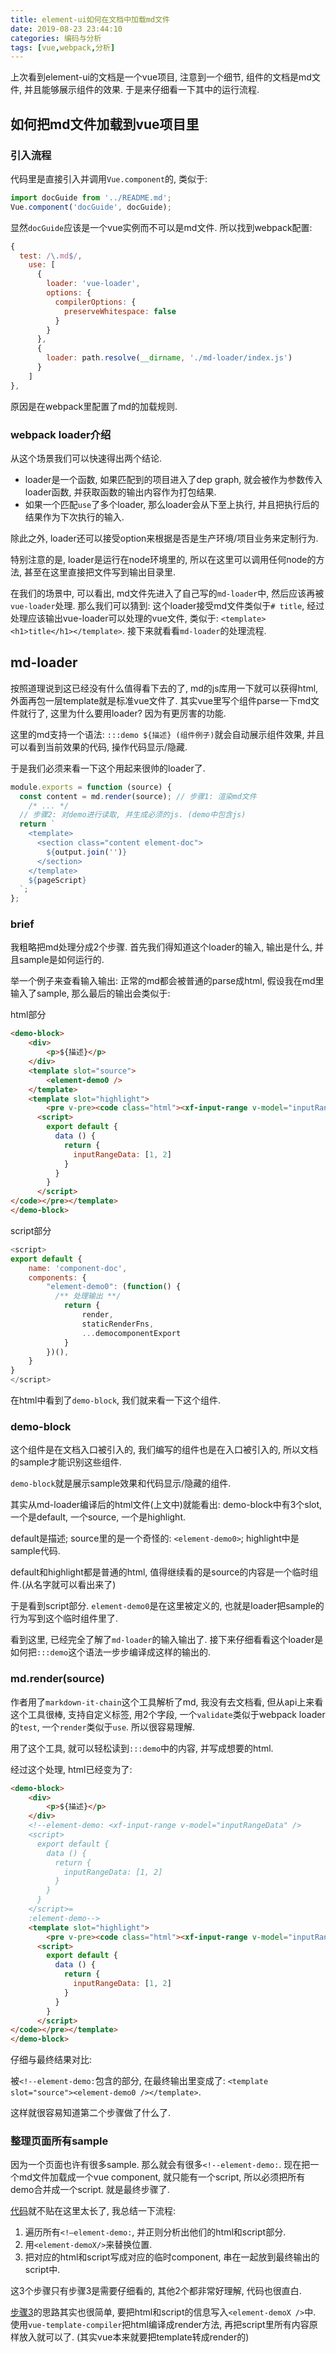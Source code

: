 ```yaml
---
title: element-ui如何在文档中加载md文件
date: 2019-08-23 23:44:10
categories: 编码与分析
tags: [vue,webpack,分析]
---
```

上次看到element-ui的文档是一个vue项目, 注意到一个细节, 组件的文档是md文件, 并且能够展示组件的效果. 于是来仔细看一下其中的运行流程.

<!--more-->

## 如何把md文件加载到vue项目里

### 引入流程

代码里是直接引入并调用`Vue.component`的, 类似于:

```js
import docGuide from '../README.md';
Vue.component('docGuide', docGuide);
```

显然`docGuide`应该是一个vue实例而不可以是md文件. 所以找到webpack配置:

```js
{
  test: /\.md$/,
    use: [
      {
        loader: 'vue-loader',
        options: {
          compilerOptions: {
            preserveWhitespace: false
          }
        }
      },
      {
        loader: path.resolve(__dirname, './md-loader/index.js')
      }
    ]
},
```

原因是在webpack里配置了md的加载规则.

### webpack loader介绍

从这个场景我们可以快速得出两个结论.

+ loader是一个函数, 如果匹配到的项目进入了dep graph, 就会被作为参数传入loader函数, 并获取函数的输出内容作为打包结果.
+ 如果一个匹配`use`了多个loader, 那么loader会从下至上执行, 并且把执行后的结果作为下次执行的输入.

除此之外, loader还可以接受option来根据是否是生产环境/项目业务来定制行为.

特别注意的是, loader是运行在node环境里的, 所以在这里可以调用任何node的方法, 甚至在这里直接把文件写到输出目录里.

在我们的场景中, 可以看出, md文件先进入了自己写的`md-loader`中, 然后应该再被`vue-loader`处理. 那么我们可以猜到: 这个loader接受md文件类似于`# title`, 经过处理应该输出vue-loader可以处理的vue文件, 类似于: `<template><h1>title</h1></template>`. 接下来就看看`md-loader`的处理流程.

## md-loader

按照道理说到这已经没有什么值得看下去的了, md的js库用一下就可以获得html, 外面再包一层template就是标准vue文件了. 其实vue里写个组件parse一下md文件就行了, 这里为什么要用loader? 因为有更厉害的功能.

这里的md支持一个语法: `:::demo ${描述} (组件例子)`就会自动展示组件效果, 并且可以看到当前效果的代码, 操作代码显示/隐藏.

于是我们必须来看一下这个用起来很帅的loader了.

```js
module.exports = function (source) {
  const content = md.render(source); // 步骤1: 渲染md文件
	/* ... */
  // 步骤2: 对demo进行读取, 并生成必须的js. (demo中包含js)
  return `
    <template>
      <section class="content element-doc">
        ${output.join('')}
      </section>
    </template>
    ${pageScript}
  `;
};
```

### brief

我粗略把md处理分成2个步骤. 首先我们得知道这个loader的输入, 输出是什么, 并且sample是如何运行的.

举一个例子来查看输入输出: 正常的md都会被普通的parse成html, 假设我在md里输入了sample, 那么最后的输出会类似于:

html部分

```html
<demo-block>
    <div>
        <p>${描述}</p>
    </div>
    <template slot="source">
        <element-demo0 />
  	</template>
    <template slot="highlight">
        <pre v-pre><code class="html"><xf-input-range v-model="inputRangeData" />
      <script>
        export default {
          data () {
            return {
              inputRangeData: [1, 2]
            }
          }
        }
      </script>
</code></pre></template>
</demo-block>
```

script部分

```js
<script>
export default {
    name: 'component-doc',
    components: {
        "element-demo0": (function() {
          /** 处理输出 **/
            return {
                render,
                staticRenderFns,
                ...democomponentExport
            }
        })(),
    }
}
</script>
```

在html中看到了`demo-block`, 我们就来看一下这个组件.

### demo-block

这个组件是在文档入口被引入的, 我们编写的组件也是在入口被引入的, 所以文档的sample才能识别这些组件.

`demo-block`就是展示sample效果和代码显示/隐藏的组件.

其实从md-loader编译后的html文件(上文中)就能看出: demo-block中有3个slot, 一个是default, 一个source, 一个是highlight. 

default是描述; source里的是一个奇怪的: `<element-demo0>`; highlight中是sample代码.

default和highlight都是普通的html, 值得继续看的是source的内容是一个临时组件.(从名字就可以看出来了)

于是看到script部分. `element-demo0`是在这里被定义的, 也就是loader把sample的行为写到这个临时组件里了.

看到这里, 已经完全了解了`md-loader`的输入输出了. 接下来仔细看看这个loader是如何把`:::demo`这个语法一步步编译成这样的输出的.

### md.render(source)

作者用了`markdown-it-chain`这个工具解析了md, 我没有去文档看, 但从api上来看这个工具很棒, 支持自定义标签, 用2个字段, 一个`validate`类似于webpack loader的`test`, 一个`render`类似于`use`. 所以很容易理解.

用了这个工具, 就可以轻松读到`:::demo`中的内容, 并写成想要的html.

经过这个处理, html已经变为了:

```html
<demo-block>
    <div>
        <p>${描述}</p>
    </div>
    <!--element-demo: <xf-input-range v-model="inputRangeData" />
    <script>
      export default {
        data () {
          return {
            inputRangeData: [1, 2]
          }
        }
      }
    </script>=
    :element-demo-->
    <template slot="highlight">
        <pre v-pre><code class="html"><xf-input-range v-model="inputRangeData" />
      <script>
        export default {
          data () {
            return {
              inputRangeData: [1, 2]
            }
          }
        }
      </script>
</code></pre></template>
</demo-block>
```

仔细与最终结果对比:

被`<!--element-demo:`包含的部分, 在最终输出里变成了: `<template slot="source"><element-demo0 /></template>`.

这样就很容易知道第二个步骤做了什么了.

### 整理页面所有sample

因为一个页面也许有很多sample. 那么就会有很多`<!--element-demo:`. 现在把一个md文件加载成一个vue component, 就只能有一个script, 所以必须把所有demo合并成一个script. 就是最终步骤了.

[代码](https://github.com/ElemeFE/element/blob/dev/build/md-loader/index.js)就不贴在这里太长了, 我总结一下流程:

1. 遍历所有`<!—element-demo:`, 并正则分析出他们的html和script部分.
2. 用`<element-demoX/>`来替换位置.
3. 把对应的html和script写成对应的临时component, 串在一起放到最终输出的script中.

这3个步骤只有步骤3是需要仔细看的, 其他2个都非常好理解, 代码也很直白.

[步骤3](https://github.com/ElemeFE/element/blob/dev/build/md-loader/util.js#L30)的思路其实也很简单, 要把html和script的信息写入`<element-demoX />`中. 使用`vue-template-compiler`把html编译成render方法, 再把script里所有内容原样放入就可以了. (其实vue本来就要把template转成render的)